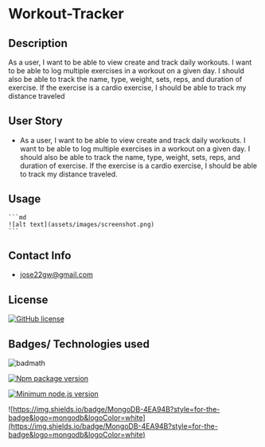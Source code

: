 
# Workout-Tracker

## Description

As a user, I want to be able to view create and track daily workouts. I want to be able to log multiple exercises in a workout on a given day. I should also be able to track the name, type, weight, sets, reps, and duration of exercise. If the exercise is a cardio exercise, I should be able to track my distance traveled

## User Story

* As a user, I want to be able to view create and track daily workouts. I want to be able to log multiple exercises in a workout on a given day. I should also be able to track the name, type, weight, sets, reps, and duration of exercise. If the exercise is a cardio exercise, I should be able to track my distance traveled.


## Usage

    ```md
    ![alt text](assets/images/screenshot.png)
    ```

## Contact Info
 - jose22gw@gmail.com

## License

[![GitHub license](https://img.shields.io/github/license/Naereen/StrapDown.js.svg)](https://github.com/Naereen/StrapDown.js/blob/master/LICENSE)

## Badges/ Technologies used

![badmath](https://img.shields.io/github/languages/top/nielsenjared/badmath)

[![Npm package version](https://badgen.net/npm/v/express)](https://npmjs.com/package/express)

[![Minimum node.js version](https://badgen.net/npm/node/express)](https://npmjs.com/package/express)

![https://img.shields.io/badge/MongoDB-4EA94B?style=for-the-badge&logo=mongodb&logoColor=white](https://img.shields.io/badge/MongoDB-4EA94B?style=for-the-badge&logo=mongodb&logoColor=white)
